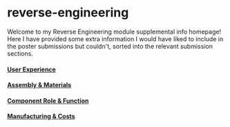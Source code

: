 # reverse-engineering
Welcome to my Reverse Engineering module supplemental info homepage! Here I have provided some extra information I would have liked to include in the poster submissions but couldn't, sorted into the relevant submission sections.

#### [User Experience](/user-experience.md)
#### [Assembly & Materials](/assembly.md)
#### [Component Role & Function](/component.md)
#### [Manufacturing & Costs](/manufacturing.md)
